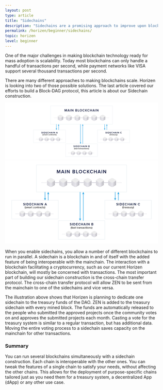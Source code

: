 ```yaml
---
layout: post
type: article
title: "Sidechains"
description: "Sidechains are a promising approach to improve upon blockchains. We explain what sidechains are and their benefits."
permalink: /horizen/beginner/sidechains/
topic: horizen
level: beginner
---
```


One of the major challenges in making blockchain technology ready for mass adoption is scalability. Today most blockchains can only handle a handful of transactions per second, while payment networks like VISA support several thousand transactions per second.

There are many different approaches to making blockchains scale. Horizen is looking into two of those possible solutions. The last article covered our efforts to build a Block-DAG protocol, this article is about our Sidechain construction.

![Sidechains](/assets/post_files/horizen/beginner/sidechains/sidechains_D.jpg)
![Sidechains](/assets/post_files/horizen/beginner/sidechains/sidechains_M.jpg)

When you enable sidechains, you allow a number of different blockchains to run in parallel. A sidechain is a blockchain in and of itself with the added feature of being interoperable with the mainchain. The interaction with a blockchain facilitating a cryptocurrency, such as our current Horizen blockchain, will mostly be concerned with transactions. The most important part of building our sidechain construction is the cross-chain transfer protocol. The cross-chain transfer protocol will allow ZEN to be sent from the mainchain to one of the sidechains and vice versa.

The illustration above shows that Horizen is planning to dedicate one sidechain to the treasury funds of the DAO. ZEN is added to the treasury sidechain with every mined block. The funds are automatically released to the people who submitted the approved projects once the community votes on and approves the submitted projects each month. Casting a vote for the treasury system is similar to a regular transaction, but has additional data. Moving the entire voting process to a sidechain saves capacity on the mainchain for other transactions.

### Summary

You can run several blockchains simultaneously with a sidechain construction. Each chain is interoperable with the other ones. You can tweak the features of a single chain to satisfy your needs, without affecting the other chains. This allows for the deployment of purpose-specific chains tailored just as you need them for a treasury system, a decentralized App (dApp) or any other use case.
